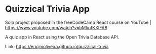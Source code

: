 # Quizzical Trivia App

Solo project proposed in the freeCodeCamp React course on YouTube | https://www.youtube.com/watch?v=bMknfKXIFA8

A quiz app in React using the Open Trivia Database API.

Link: https://ericjmoliveira.github.io/quizzical-trivia
